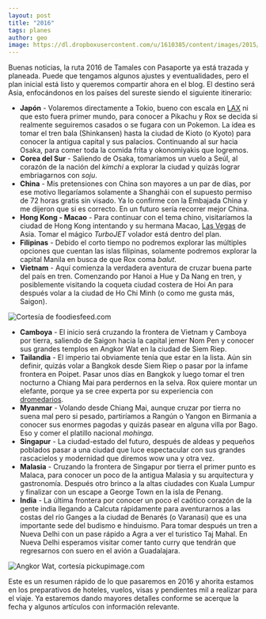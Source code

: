```yaml
---
layout: post
title: "2016"
tags: planes
author: geo
image: https://dl.dropboxusercontent.com/u/1610385/content/images/2015/11/013115A-2590-D31A-40776BD216EFE2DC.jpg
---
```

Buenas noticias, la ruta 2016 de Tamales con Pasaporte ya está trazada y planeada. Puede que tengamos algunos ajustes y eventualidades, pero el plan inicial está listo y queremos compartir ahora en el blog.  El destino será Asia, enfocándonos en los países del sureste siendo el siguiente itinerario:

* **Japón** - Volaremos directamente a Tokio, bueno con escala en [LAX](/tag/los-angeles) ni que esto fuera primer mundo, para conocer a Pikachu y Rox se decida si realmente seguiremos casados o se fugara con un Pokemon. La idea es tomar el tren bala (Shinkansen) hasta la ciudad de Kioto (o Kyoto) para conocer la antigua capital y sus palacios. Continuando al sur hacia Osaka, para comer toda la comida frita y okonomiyakis que logremos.
* **Corea del Sur** - Saliendo de Osaka, tomaríamos un vuelo a Seúl, al corazón de la nación del *kimchi* a explorar la ciudad y quizás lograr embriagarnos con *soju*.
* **China** - Mis pretensiones con China son mayores a un par de días, por ese motivo llegaríamos solamente a Shanghái con el supuesto permiso de 72 horas gratis sin visado. Ya lo confirme con la Embajada China y me dijeron que si es correcto. En un futuro sería recorrer mejor China.
* **Hong Kong - Macao** - Para continuar con el tema chino, visitaríamos la ciudad de Hong Kong intentando y su hermana Macao, [Las Vegas](/tag/las-vegas) de Asia. Tomar el mágico *TurboJET* volador está dentro del plan.
* **Filipinas** - Debido el corto tiempo no podremos explorar las múltiples opciones que cuentan las islas filipinas, solamente podremos explorar la capital Manila en busca de que Rox coma *balut*.
* **Vietnam** - Aquí comienza la verdadera aventura de cruzar buena parte del país en tren. Comenzando por Hanoi a Hue y Da Nang en tren, y posiblemente visitando la coqueta ciudad costera de Hoi An para después volar a la ciudad de Ho Chi Minh (o como me gusta más, Saigon).

![Cortesía de foodiesfeed.com](https://dl.dropboxusercontent.com/u/1610385/content/images/2015/11/foodiesfeed.com_pho-bo-pho-ga-in-a-restaurant.jpg)

* **Camboya** - El inicio será cruzando la frontera de Vietnam y Camboya por tierra, saliendo de Saigon hacia la capital jemer Nom Pen y conocer sus grandes templos en Angkor Wat en la ciudad de Siem Riep.
* **Tailandia** - El imperio tai obviamente tenía que estar en la lista. Aún sin definir, quizás volar a Bangkok desde Siem Riep o pasar por la infame frontera en Poipet. Pasar unos días en Bangkok y luego tomar el tren nocturno a Chiang Mai para perdernos en la selva. Rox quiere montar un elefante, porque ya se cree experta por su experiencia con [dromedarios](/conociendo-el-desierto-de-zagora/).
* **Myanmar** - Volando desde Chiang Mai, aunque cruzar por tierra no suena mal pero si pesado, partiríamos a Rangún o Yangon en Birmania a conocer sus enormes pagodas y quizás pasear en alguna villa por Bago. Eso y comer el platillo nacional *mohinga*.
* **Singapur** - La ciudad-estado del futuro, después de aldeas y pequeños poblados pasar a una ciudad que luce espectacular con sus grandes rascacielos y modernidad que diremos wow una y otra vez.
* **Malasia** - Cruzando la frontera de Singapur por tierra el primer punto es Malaca, para conocer un poco de la antigua Malasia y su arquitectura y gastronomía. Después otro brinco a la altas ciudades con Kuala Lumpur y finalizar con un escape a George Town en la isla de Penang.
* **India** - La última frontera por conocer un poco el caótico corazón de la gente india llegando a Calcuta rápidamente para aventurarnos a las costas del río Ganges a la ciudad de Benarés (o Varanasi) que es una importante sede del budismo e hinduismo. Para tomar después un tren a Nueva Delhi con un pase rápido a Agra a ver el turistico Taj Mahal. En Nueva Delhi esperamos visitar comer tanto curry que tendrán que regresarnos con suero en el avión a Guadalajara.

![Angkor Wat, cortesía pickupimage.com](https://dl.dropboxusercontent.com/u/1610385/content/images/2015/11/022015E-2590-D31A-402782F9248056F9.jpg)

Este es un resumen rápido de lo que pasaremos en 2016 y ahorita estamos en los preparativos de hoteles, vuelos, visas y pendientes mil a realizar para el viaje. Ya estaremos dando mayores detalles conforme se acerque la fecha y algunos artículos con información relevante.
